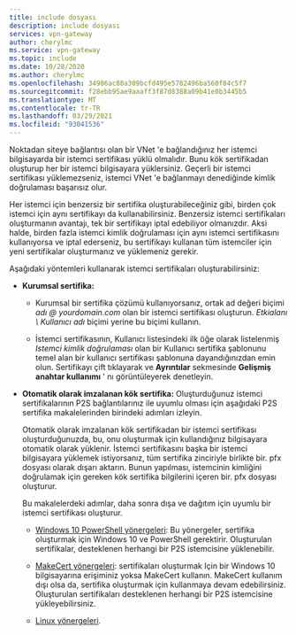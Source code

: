 ```yaml
---
title: include dosyası
description: include dosyası
services: vpn-gateway
author: cherylmc
ms.service: vpn-gateway
ms.topic: include
ms.date: 10/28/2020
ms.author: cherylmc
ms.openlocfilehash: 34986ac80a309bcfd495e5782496ba560f84c5f7
ms.sourcegitcommit: f28ebb95ae9aaaff3f87d8388a09b41e0b3445b5
ms.translationtype: MT
ms.contentlocale: tr-TR
ms.lasthandoff: 03/29/2021
ms.locfileid: "93041536"
---
```

Noktadan siteye bağlantısı olan bir VNet 'e bağlandığınız her istemci bilgisayarda bir istemci sertifikası yüklü olmalıdır. Bunu kök sertifikadan oluşturup her bir istemci bilgisayara yüklersiniz. Geçerli bir istemci sertifikası yüklemezseniz, istemci VNet 'e bağlanmayı denediğinde kimlik doğrulaması başarısız olur.

Her istemci için benzersiz bir sertifika oluşturabileceğiniz gibi, birden çok istemci için aynı sertifikayı da kullanabilirsiniz. Benzersiz istemci sertifikaları oluşturmanın avantajı, tek bir sertifikayı iptal edebiliyor olmanızdır. Aksi halde, birden fazla istemci kimlik doğrulaması için aynı istemci sertifikasını kullanıyorsa ve iptal ederseniz, bu sertifikayı kullanan tüm istemciler için yeni sertifikalar oluşturmanız ve yüklemeniz gerekir.

Aşağıdaki yöntemleri kullanarak istemci sertifikaları oluşturabilirsiniz:

* **Kurumsal sertifika:**

  * Kurumsal bir sertifika çözümü kullanıyorsanız, ortak ad değeri biçimi *adı \@ yourdomain.com* olan bir istemci sertifikası oluşturun. *Etkialanı \ Kullanıcı adı* biçimi yerine bu biçimi kullanın.

  * İstemci sertifikasının, Kullanıcı listesindeki ilk öğe olarak listelenmiş *Istemci kimlik doğrulaması* olan bir Kullanıcı sertifika şablonunu temel alan bir kullanıcı sertifikası şablonuna dayandığınızdan emin olun. Sertifikayı çift tıklayarak ve **Ayrıntılar** sekmesinde **Gelişmiş anahtar kullanımı** ' nı görüntüleyerek denetleyin.

* **Otomatik olarak imzalanan kök sertifika:** Oluşturduğunuz istemci sertifikalarının P2S bağlantılarınız ile uyumlu olması için aşağıdaki P2S sertifika makalelerinden birindeki adımları izleyin.

  Otomatik olarak imzalanan kök sertifikadan bir istemci sertifikası oluşturduğunuzda, bu, onu oluşturmak için kullandığınız bilgisayara otomatik olarak yüklenir. İstemci sertifikasını başka bir istemci bilgisayara yüklemek istiyorsanız, tüm sertifika zinciriyle birlikte bir. pfx dosyası olarak dışarı aktarın. Bunun yapılması, istemcinin kimliğini doğrulamak için gereken kök sertifika bilgilerini içeren bir. pfx dosyası oluşturur.

  Bu makalelerdeki adımlar, daha sonra dışa ve dağıtım için uyumlu bir istemci sertifikası oluşturur.

  * [Windows 10 PowerShell yönergeleri](../articles/vpn-gateway/vpn-gateway-certificates-point-to-site.md#clientcert): Bu yönergeler, sertifika oluşturmak için Windows 10 ve PowerShell gerektirir. Oluşturulan sertifikalar, desteklenen herhangi bir P2S istemcisine yüklenebilir.

  * [MakeCert yönergeleri](../articles/vpn-gateway/vpn-gateway-certificates-point-to-site-makecert.md): sertifikaları oluşturmak Için bir Windows 10 bilgisayarına erişiminiz yoksa MakeCert kullanın. MakeCert kullanım dışı olsa da, sertifika oluşturmak için kullanmaya devam edebilirsiniz. Oluşturulan sertifikaları desteklenen herhangi bir P2S istemcisine yükleyebilirsiniz.

  * [Linux yönergeleri](../articles/vpn-gateway/vpn-gateway-certificates-point-to-site-linux.md).